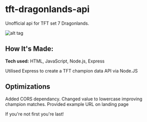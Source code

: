 # tft-dragonlands-api

Unofficial api for TFT set 7 Dragonlands. 

![alt tag](http://placecorgi.com/1200/650)

## How It's Made:

**Tech used:** HTML, JavaScript, Node.js, Express

Utilised Express to create a TFT champion data API via Node.JS

## Optimizations

Added CORS dependancy.
Changed value to lowercase improving champion matches.
Provided example URL on landing page

If you're not first you're last!
